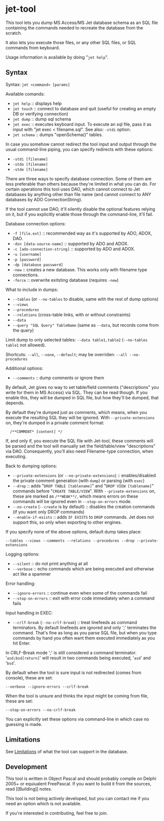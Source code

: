 # jet-tool

This tool lets you dump MS Access/MS Jet database schema as an SQL file containing the commands needed to recreate the database from the scratch.

It also lets you execute those files, or any other SQL files, or SQL commands from keyboard.

Usage information is available by doing "`jet help`".

## Syntax ##
Syntax:
`jet <command> [params]`

Available comands:

  * `jet help` :: displays help
  * `jet touch` :: connect to database and quit (useful for creating an empty DB or verifying connection)
  * `jet dump` :: dump sql schema
  * `jet exec` :: executes keyboard input. To execute an sql file, pass it as input with "jet exec < filename.sql". See also: `-stdi` option.
  * `jet schema` :: dumps "openSchema()" tables.

In case you somehow cannot redirect the tool input and output through the usual command-line piping, you can specify redirects with these options:

  * `-stdi [filename]`
  * `-stdo [filename]`
  * `-stde [filename]`

There are three ways to specify database connection. Some of them are less preferable than others because they're limited in what you can do. For certain operations this tool uses DAO, which cannot connect to Jet databases by anything other than file name (and cannot connect to ANY databases by ADO ConnectionString).

If the tool cannot use DAO, it'll silently disable the optional features relying on it, but if you explicitly enable those through the command-line, it'll fail.

Database connection options:

  * `-f [file.ext]` :: recommended way as it's supported by ADO, ADOX, DAO.
  * `-dsn [data-source-name]` :: supported by ADO and ADOX.
  * `-c [ado-connection-string]` :: supported by ADO and ADOX.
  * `-u [username]`
  * `-p [password]`
  * `-dp [database password]`
  * `-new` :: creates a new database. This works only with filename type connections.
  * `-force` :: overwrite exitsting database (requires `-new`)

What to include in dumps:

  * `--tables` (or `--no-tables` to disable, same with the rest of dump options)
  * `--views`
  * `--procedures`
  * `--relations` (cross-table links, with or without constraints)
  * `--data`
  * `--query "SQL Query" TableName` (same as `--data`, but records come from the query)

Limit dump to only selected tables: `--data table1,table2` (`--no-tables table1` not allowed).

Shortcuts: `--all`, `--none`, `--default`; may be overriden: `--all --no-procedures`

Additional options:

  * `--comments` :: dump comments or ignore them

By default, Jet gives no way to set table/field comments ("descriptions" you write for them in MS Access) via SQL. They can be read though. If you enable this, they will be dumped in SQL file, but how they'll be dumped, that depends.

By default they're dumped just as comments, which means, when you execute the resulting SQL they will be ignored. With `--private-extensions` on, they're dumped in a private comment format:
```
  /**COMMENT* [content] */
```

If, and only if, you execute the SQL file with Jet-tool, these comments will be parsed and the tool will manually set the field/table/view "descriptions" via DAO. Consequently, you'll also need Filename-type connection, when executing.

Back to dumping options:

  * `--private-extensions` (or `--no-private-extensions`) :: enables/disabled the private comment generation (with `dump`) or parsing (with `exec`)
  * `--drop` :: adds "`DROP TABLE [tablename]`" and "`DROP VIEW [tablename]`" commands before "`CREATE TABLE/VIEW`".
With `--private-extensions` on, these are marked as `/**WEAK**/`, which means errors on these commands will be ignored even in `--stop-on-errors` mode.
  * `--no-create` (`--create` is by default) :: disables the creation commands (if you want only DROP commands)
  * `--enable-if-exists` :: adds `IF EXISTS` to `DROP` commands. Jet does not support this, so only when exporting to other engines.

If you specify none of the above options, default dump takes place:

  `--tables --views --comments --relations --procedures --drop --private-extensions`

Logging options:

  * `--silent` :: do not print anything at all
  * `--verbose` :: echo commands which are being executed and otherwise act like a spammer

Error handling:

  * `--ignore-errors` :: continue even when some of the commands fail
  * `--stop-on-errors` :: exit with error code immediately when a command fails

Input handling in EXEC:

  * `--crlf-break` (`--no-crlf-break`) :: treat linefeeds as command terminators.
By default linefeeds are ignored and only ';' terminates the command. That's fine as long as you parse SQL file, but when you type commands by hand you often want them executed immediately as you hit Enter.

In CRLF-Break mode ';' is still considered a command terminator. '`asd;bsd[return]`' will result in two commands being executed, '`asd`' and '`bsd`'.

By default when the tool is sure input is not redirected (comes from console), these are set:

  `--verbose --ignore-errors --crlf-break`

When the tool is unsure and thinks the input might be coming from file, these are set:

  `--stop-on-errors --no-crlf-break`

You can explicitly set these options via command-line in which case no guessing is made.

## Limitations ##
See [Limitations](Unsupported) of what the tool can support in the database.

## Development ##
This tool is written in Object Pascal and should probably compile on Delphi 2005+ or equiualent FreePascal. If you want to build it from the sources, read [[Building]] notes.

This tool is not being actively developed, but you can contact me if you need an option which is not available.

If you're interested in contributing, feel free to join.